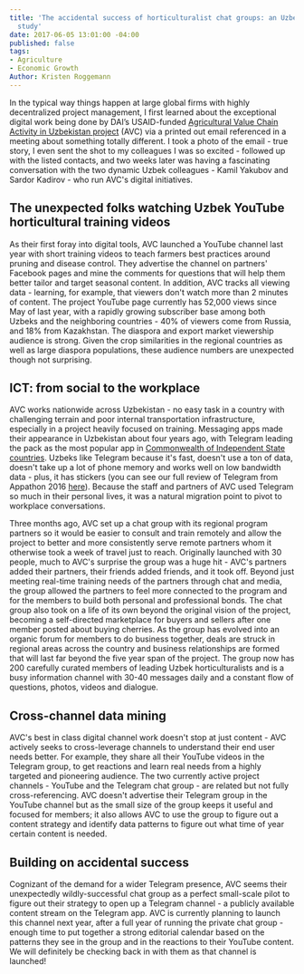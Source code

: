 ```yaml
---
title: 'The accidental success of horticulturalist chat groups: an Uzbek ICT4Ag case
  study'
date: 2017-06-05 13:01:00 -04:00
published: false
tags:
- Agriculture
- Economic Growth
Author: Kristen Roggemann
---
```


In the typical way things happen at large global firms with highly decentralized project management, I first learned about the exceptional digital work being done by DAI’s USAID-funded [Agricultural Value Chain Activity in Uzbekistan project](https://www.dai.com/our-work/projects/uzbekistan-usaid-agricultural-value-chain-activity-uzbekistan-uzbekistan-avc) (AVC) via a printed out email referenced in a meeting about something totally different.  I took a photo of the email - true story, I even sent the shot to my colleagues I was so excited - followed up with the listed contacts, and two weeks later was  having a fascinating conversation with the two dynamic Uzbek colleagues - Kamil Yakubov and Sardor Kadirov -  who run AVC's digital initiatives. 

## The unexpected folks watching Uzbek YouTube horticultural training videos

As their first foray into digital tools,  AVC launched a YouTube channel last year with short training videos to teach farmers best practices around pruning and disease control. They advertise the channel on partners' Facebook pages and mine the comments for questions that will help them better tailor and target seasonal content. In addition, AVC tracks all viewing data - learning, for example, that viewers don't watch more than 2 minutes of content. The project YouTube page currently has 52,000 views since May of last year, with a rapidly growing subscriber base among both Uzbeks and the neighboring countries - 40% of viewers come from Russia, and 18% from Kazakhstan. The diaspora and export market viewership audience is strong. Given the crop similarities in the regional countries as well as large diaspora populations, these audience numbers are unexpected though not surprising.

## ICT: from social to the workplace

AVC works nationwide across Uzbekistan - no easy task in a country with challenging terrain and poor internal transportation infrastructure, especially in a project heavily focused on training.  Messaging apps made their appearance in Uzbekistan about four years ago, with Telegram leading the pack as the most popular app in [Commonwealth of Independent State countries](http://www.cisstat.com/eng/cis.htm). Uzbeks like Telegram because it's fast, doesn't use a ton of data, doesn't take up a lot of phone memory and works well on low bandwidth data - plus, it has stickers (you can see our full review of Telegram from Appathon 2016 [here](https://dai-global-digital.com/app-a-thon-2016-telegram-for-development.html)).  Because the staff and partners of AVC used Telegram so much in their personal lives, it was a natural migration point to pivot to workplace conversations.

Three months ago, AVC set up a chat group with its regional program partners so it would be easier to consult and train remotely and allow the project to better and more consistently serve remote partners whom it otherwise took a week of travel just to reach. Originally launched with 30 people, much to AVC's surprise the group was a huge hit - AVC's partners added their partners, their friends added friends, and it took off.  Beyond just meeting real-time training needs of the partners through chat and media, the group allowed the partners to feel more connected to the program and for the members to build both personal and professional bonds.  The chat group also took on a life of its own beyond the original vision of the project, becoming a self-directed marketplace for buyers and sellers after one member posted about buying cherries. As the group has evolved into an organic forum for members to do business together, deals are struck in regional areas across the country and business relationships are formed that will last far beyond the five year span of the project.  The group now has 200 carefully curated members of leading Uzbek horticulturalists and is a busy information channel with 30-40 messages daily and a constant flow of questions, photos, videos and dialogue.

## Cross-channel data mining

AVC's best in class digital channel work doesn't stop at just content - AVC actively seeks to cross-leverage channels to understand their end user needs better. For example, they share all their YouTube videos in the Telegram group, to get reactions and learn real needs from a highly targeted and pioneering audience.  The two currently active project channels - YouTube and the Telegram chat group - are related but not fully cross-referencing.  AVC doesn't advertise their Telegram group in the YouTube channel but as the small size of the group keeps it useful and focused for members; it also allows AVC to use the group to figure out a content strategy and identify data patterns to figure out what time of year certain content is needed.  

## Building on accidental success

Cognizant of the demand for a wider Telegram presence, AVC seems their unexpectedly wildly-successful chat group as a perfect small-scale pilot to figure out their strategy to open up a Telegram channel - a publicly available content stream on the Telegram app. AVC is currently planning to launch this channel next year, after a full year of running the private chat group - enough time to put together a strong editorial calendar based on the patterns they see in the group and in the reactions to their YouTube content. We will definitely be checking back in with them as that channel is launched!